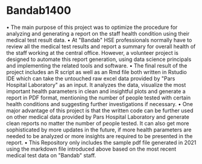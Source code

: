 # Bandab1400

• The main purpose of this project was to optimize the procedure for analyzing and generating a report on the staff health condition using their medical test result data.
• At "Bandab" HSE professionals normally have to review all the medical test results and report a summary for overall health of the staff working at the central office. However, a volunteer project is designed to automate this report generation, using data science principals and implementing the related tools and software.
• The final result of the project includes an R script as well as an Rmd file both written in Rstudio IDE which can take the untouched raw excel data provided by "Pars Hospital Laboratory" as an input. It analyzes the data, visualize the most important health parameters in clean and insightful plots and generate a report in PDF format, mentioning the number of people tested with certain health conditions and suggesting further investigations if necessary.
• One major advantage of this project is that the written code can be further used on other medical data provided by Pars Hospital Laboratory and generate clean reports no matter the number of people tested. It can also get more sophisticated by more updates in the future, if more health parameters are needed to be analyzed or more insights are required to be presented in the report.
• This Repository only includes the sample pdf file generated in 2021 using the markdown file introduced above based on the most recent medical test data on "Bandab" staff.
